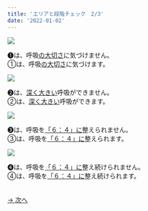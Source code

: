 ```yaml
---
title: 'エリアと段階チェック　2/3'
date: '2022-01-02'
---
```

![](/images/a_01_.jpg)

➊は、呼吸[の大切さ]()に気づけません。  
①は、呼吸[の大切さ]()に気づけます。

![](/images/a_02_.jpg)

➋は、[深く大きい]()呼吸ができません。  
②は、[深く大きい]()呼吸ができます。

![](/images/a_03_.jpg)

➌は、呼吸を[「６：４」に]()整えられません。  
③は、呼吸を[「６：４」に]()整えられます。

![](/images/a_04_.jpg)

➍は、呼吸を[「６：４」に]()整え続けられません。  
④は、呼吸を[「６：４」に]()整え続けられます。

　  
[ → 次へ ](/posts/01-3)

